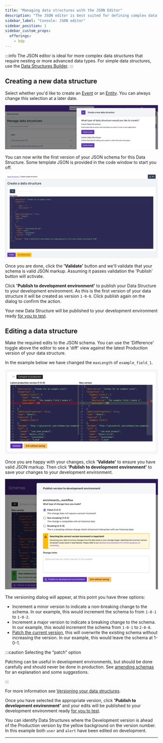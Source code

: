```yaml
---
title: "Managing data structures with the JSON Editor"
description: "The JSON editor is best suited for defining complex data structures that require heavy nesting and advanced data types."
sidebar_label: "Console: JSON editor"
sidebar_position: 1
sidebar_custom_props:
  offerings:
    - bdp
---
```


:::info
The JSON editor is ideal for more complex data structures that require nesting or more advanced data types. For simple data structures, use the [Data Structures Builder](/docs/data-product-studio/data-structures/manage/builder/index.md).
:::

## Creating a new data structure

Select whether you'd like to create an [Event](/docs/fundamentals/events/index.md) or an [Entity](/docs/fundamentals/entities/index.md). You can always change this selection at a later date.

![](images/image-2.png)

You can now write the first version of your JSON schema for this Data Structure. Some template JSON is provided in the code window to start you off.

![](images/json-template.png)

Once you are done, click the **'Validate'** button and we'll validate that your schema is valid JSON markup. Assuming it passes validation the 'Publish' button will activate.

Click **'Publish to development environment'** to publish your Data Structure to your development environment. As this is the first version of your data structure it will be created as version `1-0-0`. Click publish again on the dialog to confirm the action.

Your new Data Structure will be published to your development environment ready [for you to test](/docs/data-product-studio/data-quality/index.md).


## Editing a data structure

Make the required edits to the JSON schema. You can use the 'Difference' toggle above the editor to see a 'diff' view against the latest Production version of your data structure.

In the example below we have changed the `maxLength` of `example_field_1`.

![](images/image-5.png)

Once you are happy with your changes, click **'Validate'** to ensure you have valid JSON markup. Then click **'Publish to development environment'** to save your changes to your development environment.

![](images/image-7.png)

The versioning dialog will appear, at this point you have three options:

- Increment a minor version to indicate a non-breaking change to the schema. In our example, this would increment the schema to from `1-0-1` to `1-0-2`.
- Increment a major version to indicate a breaking change to the schema. In our example, this would increment the schema from `1-0-1` to `2-0-0`.
- [Patch the current version](/docs/data-product-studio/data-structures/version-amend/amending/index.md#patching-the-schema), this will overwrite the existing schema without increasing the version. In our example, this would leave the schema at 1-0-1.

:::caution Selecting the “patch” option

Patching can be useful in development environments, but should be done carefully and should never be done in production. See [amending schemas](/docs/data-product-studio/data-structures/version-amend/amending/index.md) for an explanation and some suggestions.

:::

For more information see [Versioning your data structures](/docs/data-product-studio/data-structures/version-amend/index.md).

Once you have selected the appropriate version, click **'Publish to development environment'** and your edits will be published to your development environment ready [for you to test](/docs/data-product-studio/data-quality/index.md).

You can identify Data Structures where the Development version is ahead of the Production version by the yellow background on the version number. In this example both `user` and `alert` have been edited on development.

***
